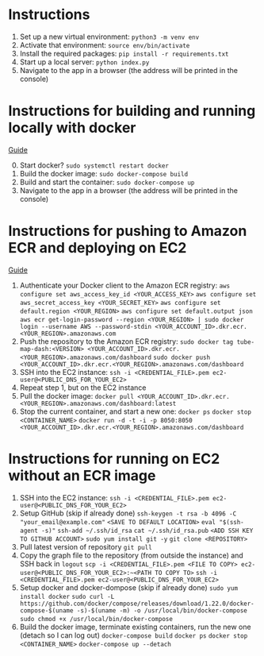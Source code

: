 # Instructions

1. Set up a new virtual environment: `python3 -m venv env`
2. Activate that environment: `source env/bin/activate`
3. Install the required packages: `pip install -r requirements.txt`
4. Start up a local server: `python index.py`
5. Navigate to the app in a browser (the address will be printed in the console)

# Instructions for building and running locally with docker
[Guide](https://towardsdatascience.com/how-to-use-docker-to-deploy-a-dashboard-app-on-aws-8df5fb322708)

0. Start docker? `sudo systemctl restart docker`
1. Build the docker image: `sudo docker-compose build`
2. Build and start the container: `sudo docker-compose up`
3. Navigate to the app in a browser (the address will be printed in the console)

# Instructions for pushing to Amazon ECR and deploying on EC2
[Guide](https://hackernoon.com/running-docker-on-aws-ec2-83a14b780c56)

1. Authenticate your Docker client to the Amazon ECR registry:
    `aws configure set aws_access_key_id <YOUR_ACCESS_KEY>`
    `aws configure set aws_secret_access_key <YOUR_SECRET_KEY>`
    `aws configure set default.region <YOUR_REGION>`
    `aws configure set default.output json`
    `aws ecr get-login-password --region <YOUR_REGION> | sudo docker login --username AWS --password-stdin <YOUR_ACCOUNT_ID>.dkr.ecr.<YOUR_REGION>.amazonaws.com`
2. Push the repository to the Amazon ECR registry:
    `sudo docker tag tube-map-dash:<VERSION> <YOUR_ACCOUNT_ID>.dkr.ecr.<YOUR_REGION>.amazonaws.com/dashboard`
    `sudo docker push <YOUR_ACCOUNT_ID>.dkr.ecr.<YOUR_REGION>.amazonaws.com/dashboard`
3. SSH into the EC2 instance:
    `ssh -i <CREDENTIAL_FILE>.pem ec2-user@<PUBLIC_DNS_FOR_YOUR_EC2>`
4. Repeat step 1, but on the EC2 instance
5. Pull the docker image:
    `docker pull <YOUR_ACCOUNT_ID>.dkr.ecr.<YOUR_REGION>.amazonaws.com/dashboard:latest`
6. Stop the current container, and start a new one:
    `docker ps`
    `docker stop <CONTAINER_NAME>`
    `docker run -d -t -i -p 8050:8050 <YOUR_ACCOUNT_ID>.dkr.ecr.<YOUR_REGION>.amazonaws.com/dashboard`

# Instructions for running on EC2 without an ECR image

1. SSH into the EC2 instance:
    `ssh -i <CREDENTIAL_FILE>.pem ec2-user@<PUBLIC_DNS_FOR_YOUR_EC2>`
2. Setup GitHub (skip if already done)
    `ssh-keygen -t rsa -b 4096 -C "your_email@example.com"`
    `<SAVE TO DEFAULT LOCATION>`
    `eval "$(ssh-agent -s)"`
    `ssh-add ~/.ssh/id_rsa`
    `cat ~/.ssh/id_rsa.pub`
    `<ADD SSH KEY TO GITHUB ACCOUNT>`
    `sudo yum install git -y`
    `git clone <REPOSITORY>`
3. Pull latest version of repository
    `git pull`
4. Copy the graph file to the repository (from outside the instance) and SSH back in
    `logout`
    `scp -i <CREDENTIAL_FILE>.pem <FILE TO COPY> ec2-user@<PUBLIC_DNS_FOR_YOUR_EC2>:~<PATH TO COPY TO>`
    `ssh -i <CREDENTIAL_FILE>.pem ec2-user@<PUBLIC_DNS_FOR_YOUR_EC2>`
5. Setup docker and docker-dompose (skip if already done)
    `sudo yum install docker`
    `sudo curl -L https://github.com/docker/compose/releases/download/1.22.0/docker-compose-$(uname -s)-$(uname -m) -o /usr/local/bin/docker-compose`
    `sudo chmod +x /usr/local/bin/docker-compose`
6. Build the docker image, terminate existing containers, run the new one (detach so I can log out)
    `docker-compose build`
    `docker ps`
    `docker stop <CONTAINER_NAME>`
    `docker-compose up --detach`
